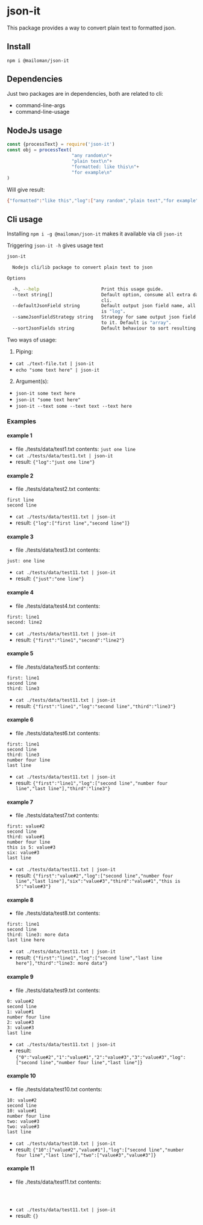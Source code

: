 # json-it
This package provides a way to convert plain text to formatted json.

## Install
`npm i @mailoman/json-it`

## Dependencies
Just two packages are in dependencies, both are related to cli:
* command-line-args
* command-line-usage

## NodeJs usage
```javascript
const {processText} = require('json-it')
const obj = processText(
                        "any random\n"+
                        "plain text\n"+
                        "formatted: like this\n"+
                        "for example\n"
)

```
Will give result:
```bash
{"formatted":"like this","log":["any random","plain text","for example"]}

```

## Cli usage
Installing `npm i -g @mailoman/json-it` makes it available via cli `json-it`

Triggering `json-it -h` gives usage text
```bash
json-it

  Nodejs cli/lib package to convert plain text to json 

Options

  -h, --help                       Print this usage guide.                                                       
  --text string[]                  Default option, consume all extra data string provided via pipe or just in    
                                   cli.                                                                          
  --defaultJsonField string        Default output json field name, all unrecognized lines will go there. Default 
                                   is "log".                                                                     
  --sameJsonFieldStrategy string   Strategy for same output json field names, all values will go there according 
                                   to it. Default is "array".                                                    
  --sortJsonFields string          Default behaviour to sort resulting json. Default is "keys".  
```

Two ways of usage:
1. Piping: 
  *  `cat ./text-file.txt | json-it`
  *  `echo "some text here" | json-it`

2. Argument(s):
  * `json-it some text here`
  * `json-it "some text here"`
  * `json-it --text some --text text --text here`       

### Examples
#### example 1
* file ./tests/data/test1.txt contents:
`just one line`
* `cat ./tests/data/test1.txt | json-it`
* result:
`{"log":"just one line"}`

#### example 2
* file ./tests/data/test2.txt contents:
```text
first line
second line
```
* `cat ./tests/data/test11.txt | json-it`
* result:
`{"log":["first line","second line"]}`

#### example 3
* file ./tests/data/test3.txt contents:
```text
just: one line
```
* `cat ./tests/data/test11.txt | json-it`
* result:
`{"just":"one line"}`

#### example 4
* file ./tests/data/test4.txt contents:
```text
first: line1
second: line2
```
* `cat ./tests/data/test11.txt | json-it`
* result:
`{"first":"line1","second":"line2"}`


#### example 5
* file ./tests/data/test5.txt contents:
```text
first: line1
second line
third: line3
```
* `cat ./tests/data/test11.txt | json-it`
* result:
`{"first":"line1","log":"second line","third":"line3"}`

#### example 6
* file ./tests/data/test6.txt contents:
```text
first: line1
second line
third: line3
number four line
last line
```
* `cat ./tests/data/test11.txt | json-it`
* result:
`{"first":"line1","log":["second line","number four line","last line"],"third":"line3"}`

#### example 7
* file ./tests/data/test7.txt contents:
```text
first: value#2
second line
third: value#1
number four line
this is 5: value#3
six: value#3
last line
```
* `cat ./tests/data/test11.txt | json-it`
* result:
`{"first":"value#2","log":["second line","number four line","last line"],"six":"value#3","third":"value#1","this is 5":"value#3"}`

#### example 8
* file ./tests/data/test8.txt contents:
```text
first: line1
second line
third: line3: more data
last line here
```
* `cat ./tests/data/test11.txt | json-it`
* result:
`{"first":"line1","log":["second line","last line here"],"third":"line3: more data"}`

#### example 9
* file ./tests/data/test9.txt contents:
```text
0: value#2
second line
1: value#1
number four line
2: value#3
3: value#3
last line
```
* `cat ./tests/data/test11.txt | json-it`
* result:
`{"0":"value#2","1":"value#1","2":"value#3","3":"value#3","log":["second line","number four line","last line"]}`


#### example 10
* file ./tests/data/test10.txt contents:
```text
10: value#2
second line
10: value#1
number four line
two: value#3
two: value#3
last line
```
* `cat ./tests/data/test10.txt | json-it`
* result:
`{"10":["value#2","value#1"],"log":["second line","number four line","last line"],"two":["value#3","value#3"]}`

#### example 11
* file ./tests/data/test11.txt contents:
```text



```
* `cat ./tests/data/test11.txt | json-it`
* result:
`{}`
